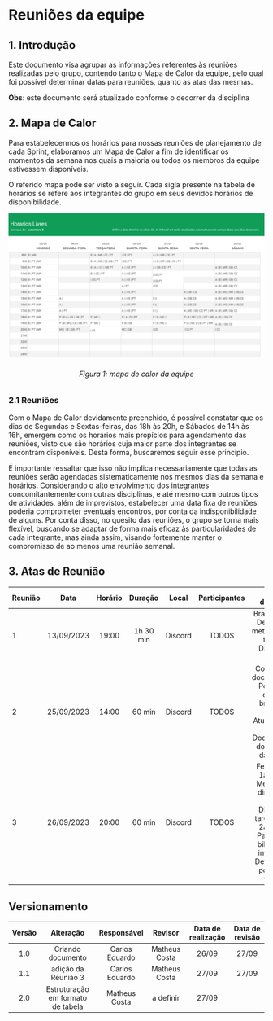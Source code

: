 # Reuniões da equipe

## 1. Introdução

Este documento visa agrupar as informações referentes às reuniões realizadas pelo grupo, contendo tanto o Mapa de Calor da equipe, pelo qual foi possível determinar datas para reuniões, quanto as atas das mesmas.

**Obs**: este documento será atualizado conforme o decorrer da disciplina

## 2. Mapa de Calor

Para estabelecermos os horários para nossas reuniões de planejamento de cada Sprint, elaboramos um Mapa de Calor a fim de identificar os momentos da semana nos quais a maioria ou todos os membros da equipe estivessem disponíveis. 

O referido mapa pode ser visto a seguir. Cada sigla presente na tabela de horários se refere aos integrantes do grupo em seus devidos horários de disponibilidade.

![Mapa de Calor](../Assets/heatmap.png)

<h6 align = "center">Figura 1: mapa de calor da equipe</h6>

### 2.1 Reuniões

Com o Mapa de Calor devidamente preenchido, é possível constatar que os dias de Segundas e Sextas-feiras, das 18h às 20h, e Sábados de 14h às 16h, emergem como os horários mais propícios para agendamento das reuniões, visto que são horários cuja maior parte dos integrantes se encontram disponíveis. Desta forma, buscaremos seguir esse princípio.

É importante ressaltar que isso não implica necessariamente que todas as reuniões serão agendadas sistematicamente nos mesmos dias da semana e horários. Considerando o alto envolvimento dos integrantes concomitantemente com outras disciplinas, e até mesmo com outros tipos de atividades, além de imprevistos, estabelecer uma data fixa de reuniões poderia comprometer eventuais encontros, por conta da indisponibilidade de alguns. Por conta disso, no quesito das reuniões, o grupo se torna mais flexível, buscando se adaptar de forma mais eficaz às particularidades de cada integrante, mas ainda assim, visando fortemente manter o compromisso de ao menos uma reunião semanal.


## 3. Atas de Reunião

| Reunião | Data  | Horário | Duração | Local | Participantes | Pontos discutidos |
|:------- | :---: | :-----: | :-----:  | :---: | :-----------: | :----------: |
| 1   | 13/09/2023 | 19:00 | 1h 30 min | Discord | TODOS | Brainstorming; <br> Definição de metodologia de trabalho; <br> Divisão das tarefas |
| 2   | 25/09/2023 | 14:00 | 60 min | Discord | TODOS | Correções na documentação; <br> Políticas de commits, branches e issues; <br> Atualização do Kanban; <br> Documentação do Backlog e das Sprints |
| 3   | 26/09/2023 | 20:00 | 60 min | Discord | TODOS | Feedback da 1a entrega; <br> Melhorias na dinâmica da equipe; <br> Divisão das tarefas para a 2a entrega; <br> Participação bilateral dos integrantes; <br> Definição das políticas de trabalho |



## Versionamento

| Versão |     Alteração     |  Responsável   | Revisor | Data de realização | Data de revisão |
| :----: | :---------------: | :------------: | :-----: | :----------------: | :-------------: |
|  1.0   | Criando documento | Carlos Eduardo | Matheus Costa | 26/09        |    27/09        |
|  1.1   | adição da Reunião 3  | Carlos Eduardo | Matheus Costa | 27/09        |     27/09       |
|  2.0   | Estruturação em formato de tabela  | Matheus Costa | a definir | 27/09        |         |
